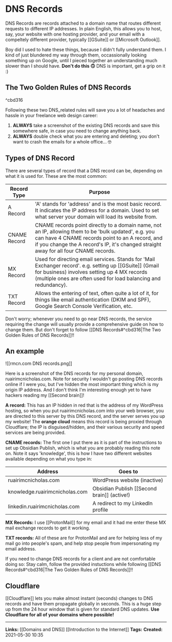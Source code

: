 # DNS Records
DNS Records are records attached to a domain name that routes different requests to different IP addresses.
In plain English, this allows you to host, say, your website with one hosting provider, and your email with a compeltely different provider, typically [[GSuite]] or [[Microsoft Outlook]].

Boy did I used to hate these things, because I didn't fully understand them. I kind of just blundered my way through them, occassionally looking something up on Google, until I pieced together an understanding much slower than I should have.
**Don't do this 🙃** DNS is important, get a grip on it :)

## The Two Golden Rules of DNS Records

^cbd316

Following these two DNS_related rules will save you a lot of headaches and hassle in your freelance web design career: 
1. **ALWAYS** take a screenshot of the existing DNS records and save this somewhere safe, in case you need to change anything back.
2. **ALWAYS** double check what you are entering and deleting; you don't want to crash the emails for a whole office... 🤓


## Types of DNS Record
There are several types of record that a DNS record can be, depending on what it is used for. These are the most common:

| Record Type  | Purpose                                                                                                                                                        |
| ------------ | -------------------------------------------------------------------------------------------------------------------------------------------------------------- |
| A Record     | 'A' stands for 'address' and is the most basic record. It indicates the IP address for a domain. Used to set what server your domain will load its website from. |
| CNAME Record | CNAME records point directly to a domain name, not an IP, allowing them to be 'bulk updated', e.g. you can have 4 CNAME records point to an A record, and if you change the A record's IP, it's changed straight away for all four CNAME records.                                                                                                                                           |
| MX Record    | Used for directing email services. Stands for 'Mail Exchanger record'. e.g. setting up [[GSuite]] (Gmail for business) involves setting up 4 MX records (multiple ones are often used for load balancing and redundancy).                                                                                                                                                               |
| TXT Record   | Allows the entering of text, often quite a lot of it, for things like email authentication (DKIM and SPF), Google Search Console Verification, etc.                                                                                                                                                               |


Don't worry; whenever you need to go near DNS records, the service requiring the change will usually provide a comprehensive guide on how to change them. But don't forget to follow [[DNS Records#^cbd316|The Two Golden Rules of DNS Records]]!!

## An example
![[rmcn.com DNS records.png]]

Here is a screenshot of the DNS records for my personal domain, ruairimcnicholas.com.
Note for security I wouldn't go posting DNS records online if I were you, but I've hidden the most important thing which is my origin IP address. And I don't think I'm interesting enough yet to have hackers reading my [[Second brain]]!


**A record:** This has an IP hidden in red that is the address of my WordPress hosting, so when you put ruairimcnicholas.com into your web browser, you are directed to this server by this DNS record, and the server serves you up my website! The **orange cloud** means this record is being proxied through Cloudflare; the IP is disguised/hidden, and their various security and speed services are being provided.

**CNAME records:** The first one I put there as it is part of the instructions to set up Obsidian Publish, which is what you are probably reading this note on. Note it says 'knowledge', this is how I have two different websites available depending on what you type in:

| Address                        | Goes to                                     |
| ------------------------------ | ------------------------------------------- |
| ruairimcnicholas.com           | WordPress website (inactive)                |
| knowledge.ruairimcnicholas.com | Obsidian Publish [[Second brain]] (active!) |
| linkedin.ruairimcnicholas.com  | A redirect to my LinkedIn profile                                            |

**MX Records:** I use [[ProtonMail]] for my email and it had me enter these MX mail exchange records to get it working.

**TXT records:** All of these are for ProtonMail and are for helping less of my mail go into people's spam, and help stop people from impersonating my email address.


If you need to change DNS records for a client and are not comfortable doing so:
Stay calm, follow the provided instuctions while following [[DNS Records#^cbd316|The Two Golden Rules of DNS Records]]!!

## Cloudflare
[[Cloudflare]] lets you make almost instant (seconds) changes to DNS records and have them propagate globally in seconds. This is a huge step up from the 24 hour window that is given for standard DNS updates. 
**Use Cloudflare for all of your domains where possible!**



---
**Links:** [[Domains and DNS]] [[Introduction to the Internet]]
**Tags:** 
**Created:** 2021-05-30  10:35